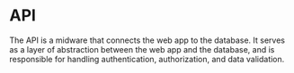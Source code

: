 # API

The API is a midware that connects the web app to the database. It serves as a layer of abstraction between the web app and the database, and is responsible for handling authentication, authorization, and data validation.
